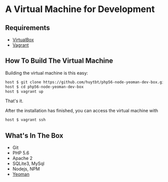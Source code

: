 # A Virtual Machine for Development

## Requirements

* [VirtualBox](https://www.virtualbox.org)
* [Vagrant](http://vagrantup.com)

## How To Build The Virtual Machine

Building the virtual machine is this easy:

```sh
host $ git clone https://github.com/huytbt/php56-node-yeoman-dev-box.git
host $ cd php56-node-yeoman-dev-box
host $ vagrant up
```

That's it.

After the installation has finished, you can access the virtual machine with

```sh
host $ vagrant ssh
```

## What's In The Box

* Git
* PHP 5.6
* Apache 2
* SQLite3, MySql
* Nodejs, NPM
* [Yeoman](http://yeoman.io/)
